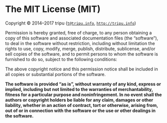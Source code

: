 
# The MIT License (MIT)

Copyright © 2014–2017 tripu ([`t@tripu.info`](mailto:t@tripu.info), [`http://tripu.info`](http://tripu.info/))

Permission is hereby granted, free of charge, to any person obtaining a copy of this software and associated documentation files (the “software”), to deal in
the software without restriction, including without limitation the rights to use, copy, modify, merge, publish, distribute, sublicense, and/or sell copies of
the software, and to permit persons to whom the software is furnished to do so, subject to the following conditions:

The above copyright notice and this permission notice shall be included in all copies or substantial portions of the software.

**The software is provided “as is”, without warranty of any kind, express or implied, including but not limited to the warranties of merchantability, fitness
for a particular purpose and noninfringement.
In no event shall the authors or copyright holders be liable for any claim, damages or other liability, whether in an action of contract, tort or otherwise,
arising from, out of or in connection with the software or the use or other dealings in the software.**
